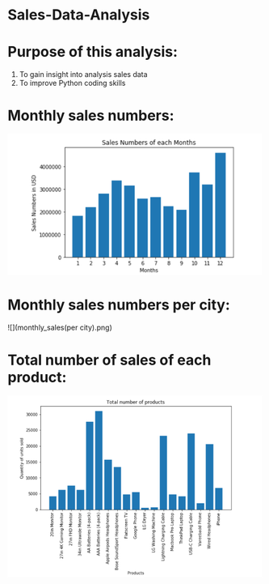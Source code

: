 # Sales-Data-Analysis

# Purpose of this analysis:
1. To gain insight into analysis sales data
2. To improve Python coding skills


# Monthly sales numbers:
![](monthly_sales.png)

# Monthly sales numbers per city:
![](monthly_sales(per city).png)

# Total number of sales of each product:
![](sales_per-product.png)
